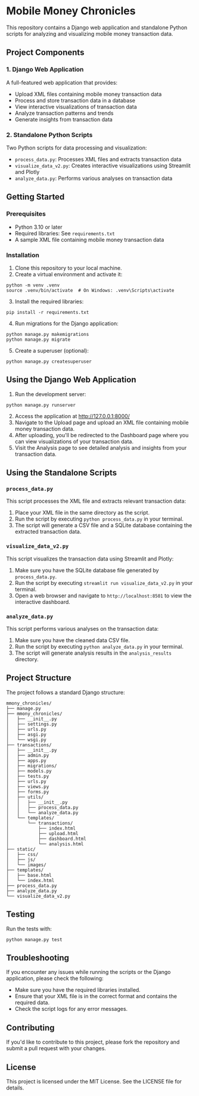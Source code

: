 # Mobile Money Chronicles

This repository contains a Django web application and standalone Python scripts for analyzing and visualizing mobile money transaction data.

## Project Components

### 1. Django Web Application

A full-featured web application that provides:
- Upload XML files containing mobile money transaction data
- Process and store transaction data in a database
- View interactive visualizations of transaction data
- Analyze transaction patterns and trends
- Generate insights from transaction data

### 2. Standalone Python Scripts

Two Python scripts for data processing and visualization:
- `process_data.py`: Processes XML files and extracts transaction data
- `visualize_data_v2.py`: Creates interactive visualizations using Streamlit and Plotly
- `analyze_data.py`: Performs various analyses on transaction data

## Getting Started

### Prerequisites

- Python 3.10 or later
- Required libraries: See `requirements.txt`
- A sample XML file containing mobile money transaction data

### Installation

1. Clone this repository to your local machine.
2. Create a virtual environment and activate it:
```
python -m venv .venv
source .venv/bin/activate  # On Windows: .venv\Scripts\activate
```
3. Install the required libraries:
```
pip install -r requirements.txt
```
4. Run migrations for the Django application:
```
python manage.py makemigrations
python manage.py migrate
```
5. Create a superuser (optional):
```
python manage.py createsuperuser
```

## Using the Django Web Application

1. Run the development server:
```
python manage.py runserver
```
2. Access the application at http://127.0.0.1:8000/
3. Navigate to the Upload page and upload an XML file containing mobile money transaction data.
4. After uploading, you'll be redirected to the Dashboard page where you can view visualizations of your transaction data.
5. Visit the Analysis page to see detailed analysis and insights from your transaction data.

## Using the Standalone Scripts

### `process_data.py`

This script processes the XML file and extracts relevant transaction data:

1. Place your XML file in the same directory as the script.
2. Run the script by executing `python process_data.py` in your terminal.
3. The script will generate a CSV file and a SQLite database containing the extracted transaction data.

### `visualize_data_v2.py`

This script visualizes the transaction data using Streamlit and Plotly:

1. Make sure you have the SQLite database file generated by `process_data.py`.
2. Run the script by executing `streamlit run visualize_data_v2.py` in your terminal.
3. Open a web browser and navigate to `http://localhost:8501` to view the interactive dashboard.

### `analyze_data.py`

This script performs various analyses on the transaction data:

1. Make sure you have the cleaned data CSV file.
2. Run the script by executing `python analyze_data.py` in your terminal.
3. The script will generate analysis results in the `analysis_results` directory.

## Project Structure

The project follows a standard Django structure:

```
mmony_chronicles/
├── manage.py
├── mmony_chronicles/
│   ├── __init__.py
│   ├── settings.py
│   ├── urls.py
│   ├── asgi.py
│   └── wsgi.py
├── transactions/
│   ├── __init__.py
│   ├── admin.py
│   ├── apps.py
│   ├── migrations/
│   ├── models.py
│   ├── tests.py
│   ├── urls.py
│   ├── views.py
│   ├── forms.py
│   ├── utils/
│   │   ├── __init__.py
│   │   ├── process_data.py
│   │   └── analyze_data.py
│   └── templates/
│       └── transactions/
│           ├── index.html
│           ├── upload.html
│           ├── dashboard.html
│           └── analysis.html
├── static/
│   ├── css/
│   ├── js/
│   └── images/
├── templates/
│   ├── base.html
│   └── index.html
├── process_data.py
├── analyze_data.py
└── visualize_data_v2.py
```

## Testing

Run the tests with:
```
python manage.py test
```

## Troubleshooting

If you encounter any issues while running the scripts or the Django application, please check the following:

- Make sure you have the required libraries installed.
- Ensure that your XML file is in the correct format and contains the required data.
- Check the script logs for any error messages.

## Contributing

If you'd like to contribute to this project, please fork the repository and submit a pull request with your changes.

## License

This project is licensed under the MIT License. See the LICENSE file for details.